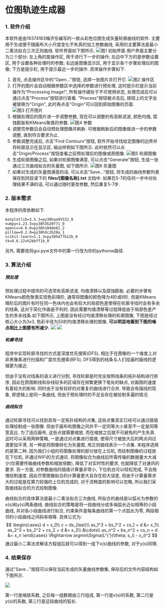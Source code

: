 # 位图轨迹生成器

### 1. 软件介绍
本软件是由19374183梅济东编写的一款从彩色位图生成矢量轮廓曲线的软件. 主要用于生成便于随画布大小尺度变化不失真的加工参数曲线, 采用的主要算法是最小二乘法拟合三次正则曲线. 软件界面如下图所示,
![图1 初始界面](./jpg/软件截图.jpg)
用户界面主要分为三个部分: 左上角的是操作区, 用于进行下一步的操作; 左边中下方的是参数设置区, 用于设置各种处理时的参数; 右边是图像显示区, 用于显示各个步骤处理后的图像; 下方是提示栏, 用于提示最近一步的操作. 具体操作步骤如下:

1. 首先, 点击操作区中的"Open..."按钮, 选择一张图片并打开它.
![图2 操作区](./jpg/operation.jpg)
2. 打开的图片会自动根据参数区中选择的参数进行预处理, 这时提示栏提示当前操作为"Processing Image!", 所有操作键处于不可使用状态, 处理完成后可以通过点击"Process"按钮进行查看. "Process"按钮被点击后, 按钮上的文字会被替换为"Origin", 此时再点击"Origin"可以回到原始图像的页面.
![图3 打开图片](./jpg/open.jpg)
3. 根据处理后的图片进一步调整参数, 现在可以调整的有高斯滤波, 颜色均值,  腐蚀膨胀和KMeans聚类的参数.
![图4 参数](./jpg/parameters.jpg)
4. 调整完参数后会自动预处理图像并刷新. 可根据刷新后的图像做进一步的参数调整, 直到符合要求为止.
5. 参数调整完成后, 点击"Find Contours"按钮, 软件开始寻找给定图像的边界并将轮廓显示在显示区, 输出样例如下图所示. 此时依然可以点击"Origin/Process"按钮查看之前预处理后的图像或原图像.
![图5 轮廓图像](./jpg/contour.jpg)
6. 生成轮廓图像之后, 如果对轮廓图像满意, 可以点击"Generate"按钮, 生成一张通过三次曲线拟合的矢量图, 如下图所示.
![图6 矢量图](./jpg/vector.jpg)
7. 如果对生成的矢量图满意的话, 可以点击"Save..."按钮, 将生成的曲线参数列表保存到同目录下的 **files/[图像名称].txt** 文档中. 如果在5-7的任何一步中对处理结果不满的话, 可以通过随时更改参数, 然后重复5-7步.
### 2. 版本需求
本程序的库依赖如下.
```
matplotlib=3.5.3=py38haa95532_0
numpy=1.23.3=py38h3b20f71_0
opencv=4.6.0=py38h104de81_2
pillow=9.2.0=py38hdc2b20a_1
scikit-learn=1.1.3=py38hd77b12b_0
tk=8.6.12=h2bbff1b_0
```
另外, 需要改将gui.pyw文件中的第一行改为你的pythonw路径.
### 3. 算法介绍
##### 预处理
预处理过程中提供的可选项有高斯滤波, 均值漂移以及腐蚀膨胀. 必要的步骤有KMeans颜色聚类实现色彩降阶, 通常将图像的颜色降为4阶或6阶, 但是KMeans降阶后的图片有时在同一色块内也会有较大的局部色差使得在轮廓寻找时会有多余的线条, 这对于简化作画是不利的. 因此需要均值漂移等过程降低由于局部色差产生的多余线条.如下图所示, 上图是没有经过均值漂移处理的轮廓图像, 下图是经过核心大小为3x3, 色彩半径为50的均值漂移处理的图像, **可以明显地看到下图的噪点相比上图要有所减少.**
![](./jpg/pkq.jpg)
![](./jpgpkq_with_mst.jpg)

##### 轮廓寻找
程序中实现轮廓寻找的方式是深度优先搜索(DFS), 相比于在图像的一个维度上对非黑像素进行扫描和广度优先搜索(BFS), DFS得到的线条与人们绘画时画线的逻辑更为接近. 

但由于没有对线条的语义进行分割, 寻找轮廓是时完全按照线条的拓扑结构进行排序, 因此在原图断线和杂线较多的区域存在频繁更换下笔处的缺点, 对画图的速度有着较大的影响. 同时由于没有较好的对重复的曲线进行合并, 导致会有描线的现象, 即逻辑上是同一条曲线, 但由于预处理时的不足会存在被绘制多遍的情况.
##### 曲线拟合
通过轮廓寻找可以找到具有一定拓扑结构的点集, 这些点集其实已经可以通过插值处理绘制成一张图像. 但由于画布和图像之间并不一定同等大小甚至不一定是同等宽高比. 为了适应画布, 这些点就需要缩放, 而在缩放之后就不可避免的产生失真. 这时可以采用两种策略, 一是通过对点集进行插值, 使得尺寸被放大后的两点间过渡更加平滑, 另一种是将图像转化为矢量图, 用正则曲线表示一个点集. 本程序选择的是第二种, 因为我们小组的将图像处理的部分放在上位机, 而绘制图像的过程放在下位机, 并通过WiFi的方式通讯. 将图像拟合为曲线后所需传输的数据量大大减少(仅需要传输曲线参数和缩放倍数), 降低了对实时性的要求, 也就降低了对通讯的要求. 另一方面, 对参数曲线的插值计算量非常小, 下位机也可以轻松完成, 不会拖慢绘制速度. 因此尽管图像拟合的计算量更大且存在较大误差, 但由于计算量需求大的过程是在算力较强的上位机完成的, 对于流畅度的影响可以忽略, 所以我们采取曲线拟合的方式绘制图像.

曲线拟合的具体算法是最小二乘法拟合三次曲线, 所拟合的曲线是以弧长为参数的x(s)和y(s)两条曲线. 曲线拟合的策略是将一段曲线分成多端弧长近似相等的小段曲线, 并对各小段曲线进行拟合, 约束条件是每条曲线的第一个点弧长为零, 两段相邻的小段曲线之间斜率相等. 具体公式为:
$$
\begin{cases}
d = x_0\\
c = dx_{last}\\
as_1^3 + bs_1^2 + cs_1 + d &= x_1\\
as_2^3 + bs_2^2 + cs_2 + d &= x_2\\
&\cdots\\
as_n^2 + bs_n^2 + cs_n + d &= x_n
\end{cases}
\Rightarrow argmin\Sigma(L^{'}(\theta; s_i) - x_i)^2
$$
通过最小二乘法求解该方程组后就可以得到一组下x(s)曲线的参数, 对于y(s)同理.

### 4. 结果保存

通过"Save..."按钮可以保存当前生成的矢量曲线参数集, 保存后的文件内容结构如下图所示.

![](./jpg/save.jpg)

第一行是缩放系数, 之后每一组数据由三行组成, 第一行是x(s)的系数, 第二行是y(s)的系数, 第三行是这段曲线的弧长.

